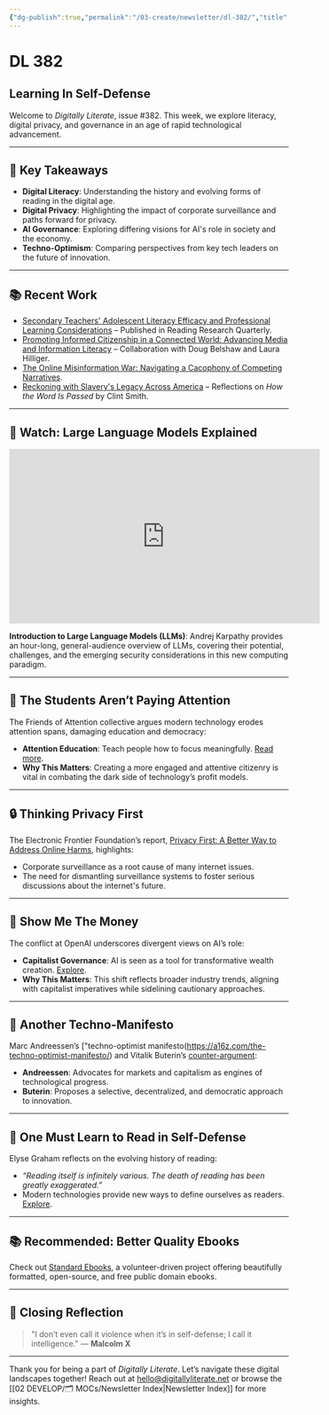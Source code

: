 ```yaml
---
{"dg-publish":true,"permalink":"/03-create/newsletter/dl-382/","title":"Learning In Self-Defense","tags":["literacy","digital-privacy","ai-governance","techno-optimism","self-defense"],"created":"2023-12-09","updated":"2023-12-09"}
---
```



# DL 382

## Learning In Self-Defense

Welcome to _Digitally Literate_, issue #382. This week, we explore literacy, digital privacy, and governance in an age of rapid technological advancement.

---

## 🔖 Key Takeaways
- **Digital Literacy**: Understanding the history and evolving forms of reading in the digital age.
- **Digital Privacy**: Highlighting the impact of corporate surveillance and paths forward for privacy.
- **AI Governance**: Exploring differing visions for AI's role in society and the economy.
- **Techno-Optimism**: Comparing perspectives from key tech leaders on the future of innovation.

---

## 📚 Recent Work
- [Secondary Teachers' Adolescent Literacy Efficacy and Professional Learning Considerations](https://ila.onlinelibrary.wiley.com/doi/10.1002/rrq.521) – Published in Reading Research Quarterly.
- [Promoting Informed Citizenship in a Connected World: Advancing Media and Information Literacy](https://ic4ml.org/journal-article/promoting-informed-citizenship-in-a-connected-world-advancing-media-and-information-literacy/) – Collaboration with Doug Belshaw and Laura Hilliger.
- [The Online Misinformation War: Navigating a Cacophony of Competing Narratives](https://wiobyrne.com/misinformation-war/).
- [Reckoning with Slavery's Legacy Across America](https://wiobyrne.com/how-the-word-is-passed/) – Reflections on _How the Word Is Passed_ by Clint Smith.

---

## 🎥 Watch: Large Language Models Explained

<iframe width="560" height="315" src="https://www.youtube.com/embed/zjkBMFhNj_g?si=JkoPX71MD11yv4dI" title="YouTube video player" frameborder="0" allow="accelerometer; autoplay; clipboard-write; encrypted-media; gyroscope; picture-in-picture; web-share" allowfullscreen></iframe>

**Introduction to Large Language Models (LLMs)**: Andrej Karpathy provides an hour-long, general-audience overview of LLMs, covering their potential, challenges, and the emerging security considerations in this new computing paradigm.

---

## 🧠 The Students Aren’t Paying Attention

The Friends of Attention collective argues modern technology erodes attention spans, damaging education and democracy:
- **Attention Education**: Teach people how to focus meaningfully. [Read more](https://friendsofattention.net/).
- **Why This Matters**: Creating a more engaged and attentive citizenry is vital in combating the dark side of technology’s profit models.

---

## 🔒 Thinking Privacy First

The Electronic Frontier Foundation’s report, [Privacy First: A Better Way to Address Online Harms](https://www.eff.org/wp/privacy-first-better-way-address-online-harms), highlights:
- Corporate surveillance as a root cause of many internet issues.
- The need for dismantling surveillance systems to foster serious discussions about the internet's future.

---

## 💸 Show Me The Money

The conflict at OpenAI underscores divergent views on AI’s role:
- **Capitalist Governance**: AI is seen as a tool for transformative wealth creation. [Explore](https://www.nytimes.com/2023-11-22/technology/openai-board-capitalists.html).
- **Why This Matters**: This shift reflects broader industry trends, aligning with capitalist imperatives while sidelining cautionary approaches.

---

## 📜 Another Techno-Manifesto

Marc Andreessen’s ["techno-optimist manifesto(https://a16z.com/the-techno-optimist-manifesto/) and Vitalik Buterin’s [counter-argument](https://vitalik.eth.limo/general/2023-11-27/techno_optimism.html):
- **Andreessen**: Advocates for markets and capitalism as engines of technological progress.
- **Buterin**: Proposes a selective, decentralized, and democratic approach to innovation.

---

## 📖 One Must Learn to Read in Self-Defense

Elyse Graham reflects on the evolving history of reading:
- *“Reading itself is infinitely various. The death of reading has been greatly exaggerated.”*
- Modern technologies provide new ways to define ourselves as readers. [Explore](https://elysegraham.com/).

---

## 📚 Recommended: Better Quality Ebooks

Check out [Standard Ebooks](https://standardebooks.org/), a volunteer-driven project offering beautifully formatted, open-source, and free public domain ebooks.

---

## 🌟 Closing Reflection

> "I don’t even call it violence when it’s in self-defense; I call it intelligence." — **Malcolm X**

---

Thank you for being a part of _Digitally Literate_. Let’s navigate these digital landscapes together! Reach out at hello@digitallyliterate.net or browse the [[02 DEVELOP/🗂️ MOCs/Newsletter Index\|Newsletter Index]] for more insights.
